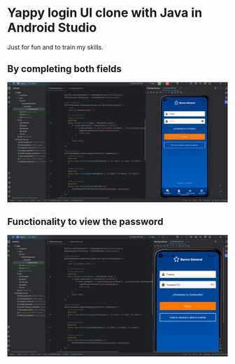 # Yappy login UI clone with Java in Android Studio

Just for fun and to train my skills.

## By completing both fields

<div style="text-align: center;">
  <img src="app/src/main/res/drawable/cap1.png" alt="By completing both fields"/>
</div>

## Functionality to view the password

<div style="text-align: center;">
  <img src="app/src/main/res/drawable/cap2.png" alt="Functionality to view the password"/>
</div>